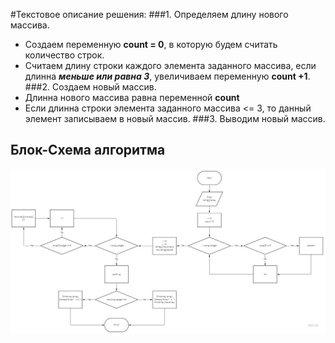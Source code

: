 #Текстовое описание решения:
###1.	Определяем длину нового массива.
+ Создаем переменную **count = 0**, в которую будем считать количество строк.
+ Считаем длину строки каждого элемента заданного массива, если длинна __*меньше или равна 3*__, увеличиваем переменную **count +1**.
###2.	Создаем новый массив.
+ Длинна нового массива равна переменной **count**
+ Если длинна строки элемента заданного массива <= 3, то данный элемент записываем в новый массив.
###3.	Выводим новый массив.

## Блок-Схема алгоритма
![блок-схема](Diagram.jpg)
